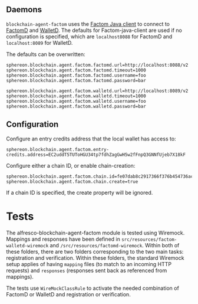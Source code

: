 ## Daemons
`blockchain-agent-factom` uses the [Factom Java client](https://github.com/bi-foundation/factom-java) to connect to [FactomD](https://github.com/FactomProject/factomd) and [WalletD](https://github.com/FactomProject/factom-walletd).
The defaults for Factom-java-client are used if no configuration is specified, which are `localhost8088` for FactomD and `localhost:8089` for WalletD.

The defaults can be overwritten:
```
sphereon.blockchain.agent.factom.factomd.url=http://localhost:8088/v2
sphereon.blockchain.agent.factom.factomd.timeout=1000
sphereon.blockchain.agent.factom.factomd.username=foo
sphereon.blockchain.agent.factom.factomd.password=bar

sphereon.blockchain.agent.factom.walletd.url=http://localhost:8089/v2
sphereon.blockchain.agent.factom.walletd.timeout=1000
sphereon.blockchain.agent.factom.walletd.username=foo
sphereon.blockchain.agent.factom.walletd.password=bar
```

## Configuration
Configure an entry credits address that the local wallet has access to:
```
sphereon.blockchain.agent.factom.entry-credits.address=EC2uddT5TUToHGU34tp7fdhZagGwH5w2fFnpQ3GNNfUjeb7X18kF
```

Configure either a chain ID, or enable chain-creation:
```
sphereon.blockchain.agent.factom.chain.id=fe07dab8c2917366f376b454736ac07865626074691b30ffddddda4ff02a9451
sphereon.blockchain.agent.factom.chain.create=true
```
If a chain ID is specified, the create property will be ignored.

# Tests

The alfresco-blockchain-agent-factom module is tested using Wiremock.
Mappings and responses have been defined in `src/resources/factom-walletd-wiremock` and `/src/resources/factomd-wiremock`.
Within both of these folders, there are two folders corresponding to the two main tasks: registration and verification.
Within these folders, the standard Wiremock setup applies of having `mapping` files (to match to an incoming HTTP requests) and `responses` (responses sent back as referenced from mappings).

The tests use `WireMockClassRule` to activate the needed combination of FactomD or WalletD and registration or verification.

